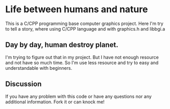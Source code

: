 # Life between humans and nature
This is a C/CPP programming base computer graphics project.
Here I'm try to tell a story, where using C/CPP language and with graphics.h and libbgi.a

## Day by day, human destroy planet.
I'm trying to figure out that in my project. But I have not enough resource and not have so much time. So I'm use less resource and try to easy and understandable with beginners.

## Discussion
If you have any problem with this code or have any questions nor any additional information. Fork it or can knock me!
